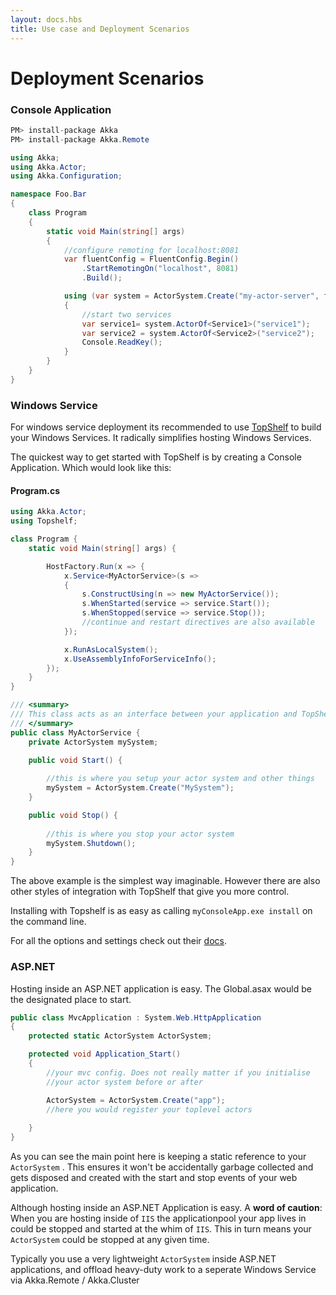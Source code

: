```yaml
---
layout: docs.hbs
title: Use case and Deployment Scenarios
---
```

# Deployment Scenarios

### Console Application

```csharp
PM> install-package Akka
PM> install-package Akka.Remote
```

```csharp
using Akka;
using Akka.Actor;
using Akka.Configuration;

namespace Foo.Bar
{
    class Program
    {
        static void Main(string[] args)
        {
            //configure remoting for localhost:8081
            var fluentConfig = FluentConfig.Begin()
                .StartRemotingOn("localhost", 8081)
                .Build();

            using (var system = ActorSystem.Create("my-actor-server", fluentConfig))
            {
                //start two services
                var service1= system.ActorOf<Service1>("service1");
                var service2 = system.ActorOf<Service2>("service2");
                Console.ReadKey();
            }
        }
    }
}
```

### Windows Service

For windows service deployment its recommended to use [TopShelf](http://topshelf.readthedocs.org/en/latest/index.html) to build your Windows Services. It radically simplifies hosting Windows Services.

The quickest way to get started with TopShelf is by creating a Console Application. Which would look like this:

#### Program.cs
```csharp
using Akka.Actor;
using Topshelf;
```
```csharp
class Program {
    static void Main(string[] args) {

        HostFactory.Run(x => {
            x.Service<MyActorService>(s =>
            {
                s.ConstructUsing(n => new MyActorService());
                s.WhenStarted(service => service.Start());
                s.WhenStopped(service => service.Stop());
                //continue and restart directives are also available
            });

            x.RunAsLocalSystem();
            x.UseAssemblyInfoForServiceInfo();
        });            
    }
}

/// <summary>
/// This class acts as an interface between your application and TopShelf
/// </summary>
public class MyActorService {
    private ActorSystem mySystem;

    public void Start() {
        
        //this is where you setup your actor system and other things
        mySystem = ActorSystem.Create("MySystem");
    }

    public void Stop() {
        
        //this is where you stop your actor system
        mySystem.Shutdown();
    }
}
```
The above example is the simplest way imaginable. However there are also other styles of integration with TopShelf that give you more control.

Installing with Topshelf is as easy as calling `myConsoleApp.exe install` on the command line. 

For all the options and settings check out their [docs](http://topshelf.readthedocs.org/en/latest/index.html).

### ASP.NET

Hosting inside an ASP.NET application is easy. The Global.asax would be the designated place to start.

```csharp
public class MvcApplication : System.Web.HttpApplication
{
    protected static ActorSystem ActorSystem;

    protected void Application_Start()
    {
        //your mvc config. Does not really matter if you initialise
        //your actor system before or after

        ActorSystem = ActorSystem.Create("app");
        //here you would register your toplevel actors
        
    }
}
```

As you can see the main point here is keeping a static reference to your `ActorSystem` . This ensures it won't be accidentally garbage collected and gets disposed and created with the start and stop events of your web application. 

Although hosting inside an ASP.NET Application is easy. A **word of caution**: When you are hosting inside of `IIS` the applicationpool your app lives in could be stopped and started at the whim of `IIS`. This in turn means your `ActorSystem` could be stopped at any given time.

Typically you use a very lightweight `ActorSystem` inside ASP.NET applications, and offload heavy-duty work to a seperate Windows Service via Akka.Remote / Akka.Cluster